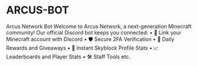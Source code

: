 # ARCUS-BOT
Arcus Network Bot Welcome to Arcus Network, a next-generation Minecraft community! Our official Discord bot keeps you connected:  • 💬 Link your Minecraft account with Discord • 🛡️ Secure 2FA Verification • 🎁 Daily Rewards and Giveaways • 🚀 Instant Skyblock Profile Stats • 📈 Leaderboards and Player Stats • 🛠️ Staff Tools etc.
